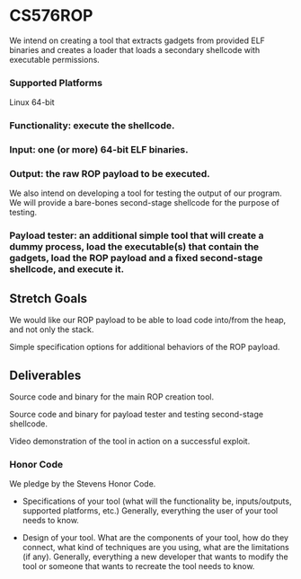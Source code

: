 # CS576ROP

We intend on creating a tool that extracts gadgets from provided ELF binaries and creates a loader that loads a secondary shellcode with executable permissions.

### Supported Platforms
Linux 64-bit

### Functionality: execute the shellcode.

### Input: one (or more) 64-bit ELF binaries.

### Output: the raw ROP payload to be executed.

We also intend on developing a tool for testing the output of our program. We will provide a bare-bones second-stage shellcode for the purpose of testing.

### Payload tester: an additional simple tool that will create a dummy process, load the executable(s) that contain the gadgets, load the ROP payload and a fixed second-stage shellcode, and execute it.

## Stretch Goals

We would like our ROP payload to be able to load code into/from the heap, and not only the stack.

Simple specification options for additional behaviors of the ROP payload.

## Deliverables

Source code and binary for the main ROP creation tool.

Source code and binary for payload tester and testing second-stage shellcode.

Video demonstration of the tool in action on a successful exploit.


### Honor Code
We pledge by the Stevens Honor Code.


- Specifications of your tool (what will the functionality be, inputs/outputs, supported platforms, etc.) Generally, everything the user of your tool needs to know.

- Design of your tool. What are the components of your tool, how do they connect, what kind of techniques are you using, what are the limitations (if any). Generally, everything a new developer that wants to modify the tool or someone that wants to recreate the tool needs to know.
